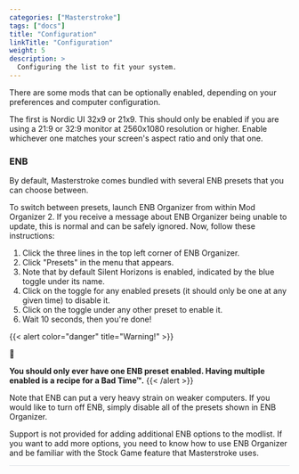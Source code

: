 ```yaml
---
categories: ["Masterstroke"]
tags: ["docs"] 
title: "Configuration"
linkTitle: "Configuration"
weight: 5
description: >
  Configuring the list to fit your system.
---
```


There are some mods that can be optionally enabled, depending on your preferences and computer configuration. 

The first is Nordic UI 32x9 or 21x9. This should only be enabled if you are using a 21:9 or 32:9 monitor at 2560x1080 resolution or higher. Enable whichever one matches your screen's aspect ratio and only that one.

### ENB
By default, Masterstroke comes bundled with several ENB presets that you can choose between.

To switch between presets, launch ENB Organizer from within Mod Organizer 2. If you receive a message about ENB Organizer being unable to update, this is normal and can be safely ignored. Now, follow these instructions:

1. Click the three lines in the top left corner of ENB Organizer.
2. Click "Presets" in the menu that appears.
3. Note that by default Silent Horizons is enabled, indicated by the blue toggle under its name. 
4. Click on the toggle for any enabled presets (it should only be one at any given time) to disable it.
5. Click on the toggle under any other preset to enable it.
6. Wait 10 seconds, then you're done!

{{< alert color="danger" title="Warning!" >}}
<div class="alert-icon">🛑</div>

**You should only ever have one ENB preset enabled. Having multiple enabled is a recipe for a Bad Time™.**
{{< /alert >}}

Note that ENB can put a very heavy strain on weaker computers. If you would like to turn off ENB, simply disable all of the presets shown in ENB Organizer.

Support is not provided for adding additional ENB options to the modlist. If you want to add more options, you need to know how to use ENB Organizer and be familiar with the Stock Game feature that Masterstroke uses.

<hr style="background-color: #dee2e6;"></hr>